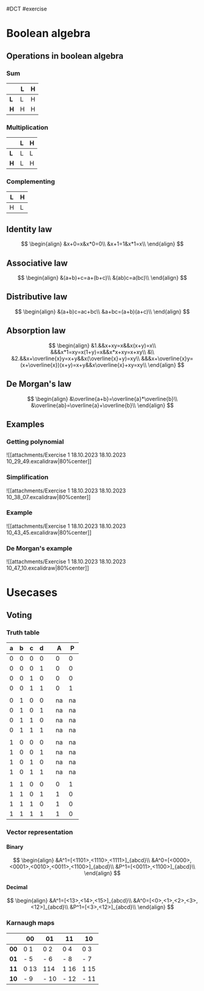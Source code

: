 #DCT #exercise 

# Boolean algebra
## Operations in boolean algebra
### Sum
|     | **L**   | **H**   |
| --- | --- | --- |
| **L**   | L    | H    |
| **H**    | H    | H    |
### Multiplication
|     | **L**   | **H**   |
| --- | --- | --- |
| **L**   | L   | L   |
| **H**    | L    | H    |

### Complementing
| **L**   | **H**   |
| --- | --- |
| H    | L    |

## Identity law
$$
\begin{align}
	&x+0=x&x*0=0\\
	&x+1=1&x*1=x\\
\end{align}
$$

## Associative law
$$
\begin{align}
	&(a+b)+c=a+(b+c)\\
	&(ab)c=a(bc)\\
\end{align}
$$

## Distributive law
$$
\begin{align}
	&(a+b)c=ac+bc\\
	&a+bc=(a+b)(a+c)\\
\end{align}
$$

## Absorption law
$$
\begin{align}
	&1.&&x+xy=x&&x(x+y)=x\\
	&&&x*1=xy=x(1+y)=x&&x*x+xy=x+xy\\
	&\\
	&2.&&x+\overline{x}y=x+y&&x(\overline{x}+y)=xy\\
	&&&x+\overline{x}y=(x+\overline{x})(x+y)=x+y&&x\overline{x}+xy=xy\\
\end{align}
$$

## De Morgan's law
$$
\begin{align}
	&\overline{a+b}=\overline{a}*\overline{b}\\
	&\overline{ab}=\overline{a}+\overline{b}\\
\end{align}
$$

## Examples
### Getting polynomial
![[attachments/Exercise 1 18.10.2023 18.10.2023 10_29_49.excalidraw|80%center]]

### Simplification
![[attachments/Exercise 1 18.10.2023 18.10.2023 10_38_07.excalidraw|80%center]]

### Example
![[attachments/Exercise 1 18.10.2023 18.10.2023 10_43_45.excalidraw|80%center]]

### De Morgan's example
![[attachments/Exercise 1 18.10.2023 18.10.2023 10_47_10.excalidraw|80%center]]

# Usecases
## Voting
### Truth table
| a   | b   | c   | d   |     | A   | P   |
| --- | --- | --- | --- | --- | --- | --- |
| 0   | 0   | 0   | 0   |     | 0   | 0   |
| 0   | 0   | 0   | 1   |     | 0   | 0   |
| 0   | 0   | 1   | 0   |     | 0   | 0   |
| 0   | 0   | 1   | 1   |     | 0   | 1   |
|     |     |     |     |     |     |     |
| 0   | 1   | 0   | 0   |     | na  | na  |
| 0   | 1   | 0   | 1   |     | na  | na  |
| 0   | 1   | 1   | 0   |     | na  | na  |
| 0   | 1   | 1   | 1   |     | na  | na  |
|     |     |     |     |     |     |     |
| 1   | 0   | 0   | 0   |     | na  | na  |
| 1   | 0   | 0   | 1   |     | na  | na  |
| 1   | 0   | 1   | 0   |     | na  | na  |
| 1   | 0   | 1   | 1   |     | na  | na  |
|     |     |     |     |     |     |     |
| 1   | 1   | 0   | 0   |     | 0   | 1   |
| 1   | 1   | 0   | 1   |     | 1   | 0   |
| 1   | 1   | 1   | 0   |     | 1   | 0   |
| 1   | 1   | 1   | 1   |     | 1   | 0   |

### Vector representation
#### Binary
$$
\begin{align}
	&A^1=[<1101>,<1110>,<1111>]_{abcd}\\
	&A^0=[<0000>,<0001>,<0010>,<0011>,<1100>]_{abcd}\\
	&P^1=[<0011>,<1100>]_{abcd}\\
\end{align}
$$

#### Decimal
$$
\begin{align}
	&A^1=[<13>,<14>,<15>]_{abcd}\\
	&A^0=[<0>,<1>,<2>,<3>,<12>]_{abcd}\\
	&P^1=[<3>,<12>]_{abcd}\\
\end{align}
$$

### Karnaugh maps
|        | 00   | 01   | 11   | 10   |
| ------ | ---- | ---- | ---- | ---- |
| **00** | 0 1  | 0 2  | 0 4  | 0 3  |
| **01** | - 5  | - 6  | - 8  | - 7  |
| **11** | 0 13 | 114  | 1 16 | 1 15 |
| **10** | - 9  | - 10 | - 12 | - 11 |
